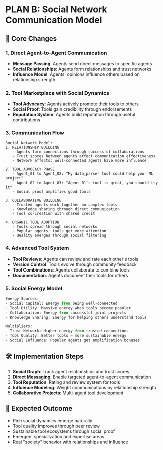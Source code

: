 # PLAN B: Social Network Communication Model

## 🎯 Core Changes

### 1. **Direct Agent-to-Agent Communication**
- **Message Passing**: Agents send direct messages to specific agents
- **Social Relationships**: Agents form relationships and trust networks
- **Influence Model**: Agents' opinions influence others based on relationship strength

### 2. **Tool Marketplace with Social Dynamics**
- **Tool Advocacy**: Agents actively promote their tools to others
- **Social Proof**: Tools gain credibility through endorsements
- **Reputation System**: Agents build reputation through useful contributions

### 3. **Communication Flow**
```
Social Network Model:
1. RELATIONSHIP BUILDING
   - Agents form connections through successful collaborations
   - Trust scores between agents affect communication effectiveness
   - Network effects: well-connected agents have more influence

2. TOOL ADVOCACY PHASE
   - Agent_01 to Agent_02: "My data_parser tool could help your ML project"
   - Agent_02 to Agent_03: "Agent_01's tool is great, you should try it"
   - Social proof amplifies good tools

3. COLLABORATIVE BUILDING
   - Trusted agents work together on complex tools
   - Knowledge sharing through direct communication
   - Tool co-creation with shared credit

4. ORGANIC TOOL ADOPTION
   - Tools spread through social networks
   - Popular agents' tools get more attention
   - Quality emerges through social filtering
```

### 4. **Advanced Tool System**
- **Tool Reviews**: Agents can review and rate each other's tools
- **Version Control**: Tools evolve through community feedback
- **Tool Combinations**: Agents collaborate to combine tools
- **Documentation**: Agents document their tools for others

### 5. **Social Energy Model**
```python
Energy Sources:
- Social Capital: Energy from being well-connected
- Tool Utility: Massive energy when tools become popular
- Collaboration: Energy from successful joint projects
- Knowledge Sharing: Energy for helping others understand tools

Multipliers:
- Trust Network: Higher energy from trusted connections
- Tool Quality: Better tools = more sustainable energy
- Social Influence: Popular agents get amplification bonuses
```

## 🛠 Implementation Steps

1. **Social Graph**: Track agent relationships and trust scores
2. **Direct Messaging**: Enable targeted agent-to-agent communication
3. **Tool Reputation**: Rating and review system for tools
4. **Influence Modeling**: Weight communications by relationship strength
5. **Collaborative Projects**: Multi-agent tool development

## 🎯 Expected Outcome
- Rich social dynamics emerge naturally
- Tool quality improves through peer review
- Sustainable tool ecosystems through social proof
- Emergent specialization and expertise areas
- Real "society" behavior with relationships and influence 